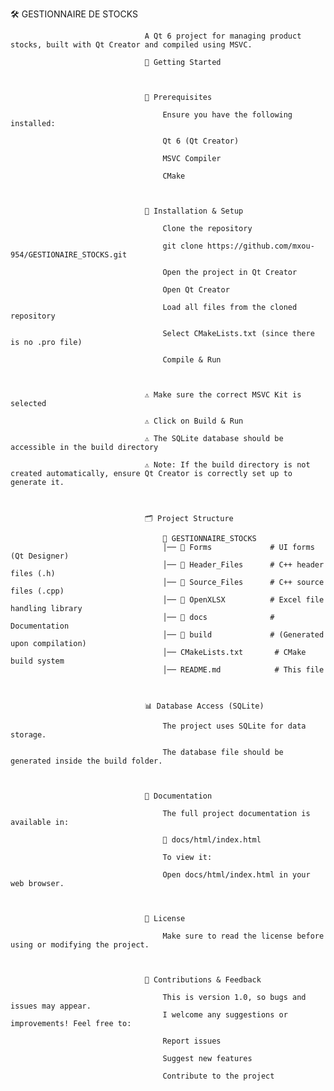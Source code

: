 🛠️ GESTIONNAIRE DE STOCKS
                                  
                                  A Qt 6 project for managing product stocks, built with Qt Creator and compiled using MSVC.
                                  
                                  📌 Getting Started

                                  
                                  
                                  🔹 Prerequisites
                                  
                                      Ensure you have the following installed:
                                      
                                      Qt 6 (Qt Creator)
                                      
                                      MSVC Compiler
                                      
                                      CMake

                                  
                                  
                                  🔹 Installation & Setup
                                  
                                      Clone the repository
                                      
                                      git clone https://github.com/mxou-954/GESTIONAIRE_STOCKS.git
                                      
                                      Open the project in Qt Creator
                                      
                                      Open Qt Creator
                                      
                                      Load all files from the cloned repository
                                      
                                      Select CMakeLists.txt (since there is no .pro file)
                                      
                                      Compile & Run

                                  
                                  
                                  ⚠️ Make sure the correct MSVC Kit is selected
                                  
                                  ⚠️ Click on Build & Run
                                  
                                  ⚠️ The SQLite database should be accessible in the build directory
                                  
                                  ⚠️ Note: If the build directory is not created automatically, ensure Qt Creator is correctly set up to generate it.

                                  
                                  
                                  🗂️ Project Structure
                                  
                                      📂 GESTIONNAIRE_STOCKS
                                      │── 📁 Forms             # UI forms (Qt Designer)
                                      │── 📁 Header_Files      # C++ header files (.h)
                                      │── 📁 Source_Files      # C++ source files (.cpp)
                                      │── 📁 OpenXLSX          # Excel file handling library
                                      │── 📁 docs              # Documentation
                                      │── 📁 build             # (Generated upon compilation)
                                      │── CMakeLists.txt       # CMake build system
                                      │── README.md            # This file


                                  
                                  📊 Database Access (SQLite)
                                  
                                      The project uses SQLite for data storage.
                                      
                                      The database file should be generated inside the build folder.

                                  
                                  
                                  📜 Documentation
                                  
                                      The full project documentation is available in:
                                      
                                      📁 docs/html/index.html
                                      
                                      To view it:
                                      
                                      Open docs/html/index.html in your web browser.

                                  
                                  
                                  📜 License
                                  
                                      Make sure to read the license before using or modifying the project.

                                  
                                  
                                  🤝 Contributions & Feedback
                                  
                                      This is version 1.0, so bugs and issues may appear.
                                      I welcome any suggestions or improvements! Feel free to:
                                      
                                      Report issues
                                      
                                      Suggest new features
                                      
                                      Contribute to the project
